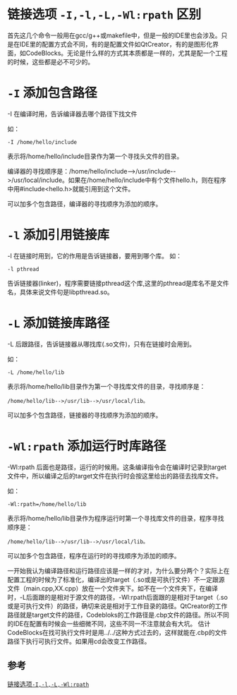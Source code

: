 # 链接选项 `-I,-l,-L,-Wl:rpath` 区别

首先这几个命令一般用在gcc/g++或makefile中，但是一般的IDE里也会涉及。只是在IDE里的配置方式会不同，有的是配置文件如QtCreator，有的是图形化界面，如CodeBlocks。无论是什么样的方式其本质都是一样的，尤其是配一个工程的时候，这些都是必不可少的。


# `-I` 添加包含路径

-I 在编译时用，告诉编译器去哪个路径下找文件

如：

```
-I /home/hello/include
```

表示将/home/hello/include目录作为第一个寻找头文件的目录。

编译器的寻找顺序是：/home/hello/include-->/usr/include-->/usr/local/include。如果在/home/hello/include中有个文件hello.h，则在程序中用#include<hello.h>就能引用到这个文件。

可以加多个包含路径，编译器的寻找顺序为添加的顺序。


# `-l` 添加引用链接库

-l 在链接时用到，它的作用是告诉链接器，要用到哪个库。
如：

```
-l pthread
```

告诉链接器(linker)，程序需要链接pthread这个库,这里的pthread是库名不是文件名，具体来说文件句是libpthread.so。


# `-L` 添加链接库路径
-L 后跟路径，告诉链接器从哪找库(.so文件)，只有在链接时会用到。

如：

```
-L /home/hello/lib
```

表示将/home/hello/lib目录作为第一个寻找库文件的目录，寻找顺序是：

```
/home/hello/lib-->/usr/lib-->/usr/local/lib。
```

可以加多个包含路径，链接器的寻找顺序为添加的顺序。

# `-Wl:rpath` 添加运行时库路径

-Wl:rpath 后面也是路径，运行的时候用。这条编译指令会在编译时记录到target文件中，所以编译之后的target文件在执行时会按这里给出的路径去找库文件。

如：

```
-Wl:rpath=/home/hello/lib
```

表示将/home/hello/lib目录作为程序运行时第一个寻找库文件的目录，程序寻找顺序是：

```
/home/hello/lib-->/usr/lib-->/usr/local/lib。
```

可以加多个包含路径，程序在运行时的寻找顺序为添加的顺序。


一开始我认为编译路径和运行路径应该是一样的才对，为什么要分两个？实际上在配置工程的时候为了标准化，编译出的target（.so或是可执行文件）不一定跟源文件（main.cpp,XX.cpp）放在一个文件夹下。如不在一个文件夹下，在编译时，-L后面跟的是相对于源文件的路径，-Wl:rpath后面跟的是相对于target（.so或是可执行文件）的路径，确切来说是相对于工作目录的路径。QtCreator的工作路径就是target文件的路径，Codebloks的工作路径是.cbp文件的路径。所以不同的IDE在配置有时候会一些细微不同，这些不同一不注意就会有大坑。
       估计CodeBlocks在找可执行文件时是用../../这种方式过去的，这样就能在.cbp的文件路径下执行可执行文件。如果用cd会改变工作路径。


## 参考

[链接选项`-I,-l,-L,-Wl:rpath`](http://blog.csdn.net/xianxjm/article/details/73609142)

